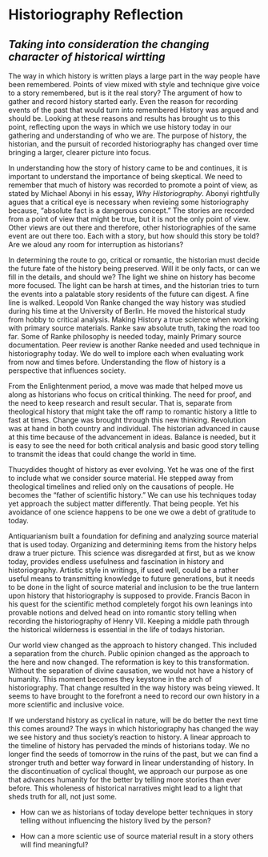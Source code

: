 # Historiography Reflection
## _Taking into consideration the changing character of historical wirtting_

The way in which history is written plays a large part in the way people have been remembered. Points of view mixed with style and technique give voice to a story remembered, but is it the real story? The argument of how to gather and record history started early. Even the reason for recording events of the past that would turn into remembered History was argued and should be. Looking at these reasons and results has brought us to this point, reflecting upon the ways in which we use history today in our gathering and understanding of who we are. The purpose of history, the historian, and the pursuit of recorded historiography has changed over time bringing a larger, clearer picture into focus. 

In understanding how the story of history came to be and continues, it is important to understand the importance of being skeptical. We need to remember that much of history was recorded to promote a point of view, as stated by Michael Abonyi in his essay, _Why Historiography_.   Abonyi rightfully agues that a critical eye is necessary when revieing some historiography because, “absolute fact is a dangerous concept.” The stories are recorded from a point of view that might be true, but it is not the only point of view. Other views are out there and therefore, other historiographies of the same event are out there too. Each with a story, but how should this story be told? Are we aloud any room for interruption as historians? 

In determining the route to go, critical or romantic, the historian must decide the future fate of the history being preserved. Will it be only facts, or can we fill in the details, and should we? The light we shine on history has become more focused. The light can be harsh at times, and the historian tries to turn the events into a palatable story residents of the future can digest. A fine line is walked. Leopold Von Ranke changed the way history was studied during his time at the University of Berlin. He moved the historical study from hobby to critical analysis. Making History a true science when working with primary source materials. Ranke saw absolute truth, taking the road too far. Some of Ranke philosophy is needed today, mainly Primary source documentation. Peer review is another Ranke needed and used technique in historiography today. We do well to implore each when evaluating work from now and times before. Understanding the flow of history is a perspective that influences society. 

From the Enlightenment period, a move was made that helped move us along as historians who focus on critical thinking. The need for proof, and the need to keep research and result secular. That is, separate from theological history that might take the off ramp to romantic history a little to fast at times. Change was brought through this new thinking. Revolution was at hand in both country and individual. The historian advanced in cause at this time because of the advancement in ideas. Balance is needed, but it is easy to see the need for both critical analysis and basic good story telling to transmit the ideas that could change the world in time. 

Thucydides thought of history as ever evolving. Yet he was one of the first to include what we consider source material. He stepped away from theological timelines and relied only on the causations of people. He becomes the “father of scientific history.” We can use his techniques today yet approach the subject matter differently. That being people. Yet his avoidance of one science happens to be one we owe a debt of gratitude to today. 

Antiquarianism built a foundation for defining and analyzing source material that is used today. Organizing and determining items from the history helps draw a truer picture. This science was disregarded at first, but as we know today, provides endless usefulness and fascination in history and historiography.  Artistic style in writings, if used well, could be a rather useful means to transmitting knowledge to future generations, but it needs to be done in the light of source material and inclusion to be the true lantern upon history that historiography is supposed to provide. Francis Bacon in his quest for the scientific method completely forgot his own leanings into provable notions and delved head on into romantic story telling when recording the historiography of Henry VII. Keeping a middle path through the historical wilderness is essential in the life of todays historian. 

Our world view changed as the approach to history changed. This included a separation from the church. Public opinion changed as the approach to the here and now changed. The reformation is key to this transformation. Without the separation of divine causation, we would not have a history of humanity. This moment becomes they keystone in the arch of historiography. That change resulted in the way history was being viewed. It seems to have brought to the forefront a need to record our own history in a more scientific and inclusive voice. 

If we understand history as cyclical in nature, will be do better the next time this comes around? The ways in which historiography has changed the way we see history and thus society’s reaction to history. A linear approach to the timeline of history has pervaded the minds of historians today. We no longer find the seeds of tomorrow in the ruins of the past, but we can find a stronger truth and better way forward in linear understanding of history. In the discontinuation of cyclical thought, we approach our purpose as one that advances humanity for the better by telling more stories than ever before. This wholeness of historical narratives might lead to a light that sheds truth for all, not just some. 


- How can we as historians of today develope better techniques in story telling without influencing the history lived by the person? 

- How can a more scientic use of source material result in a story others will find meaningful? 
